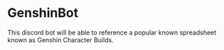 # GenshinBot
This discord bot will be able to reference a popular known spreadsheet known as Genshin Character Builds.
